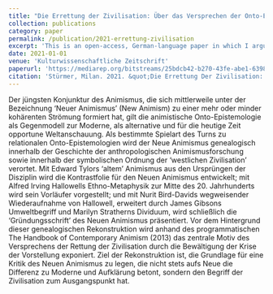 ```yaml
---
title: "Die Errettung der Zivilisation: Über das Versprechen der Onto-Epistemologie des Neuen Animismus"
collection: publications
category: paper
permalink: /publication/2021-errettung-zivilisation
excerpt: 'This is an open-access, German-language paper in which I argue that the promise of the onto-epistemology of New Animism is nothing less but to save civilization.'
date: 2021-01-01
venue: 'Kulturwissenschaftliche Zeitschrift'
paperurl: 'https://mediarep.org/bitstreams/25bdcb42-b270-43fe-abe1-63982a01d459/download'
citation: 'Stürmer, Milan. 2021. &quot;Die Errettung Der Zivilisation: Über Das Versprechen Der Onto-Epistemologie Des Neuen Animismus.&quot; <i>Kulturwissenschaftliche Zeitschrift</i>. 6 (2): 39–56.'
---
```


Der jüngsten Konjunktur des Animismus, die sich mittlerweile unter der Bezeichnung ‘Neuer Animismus’ (New Animism) zu einer mehr oder minder kohärenten Strömung formiert hat, gilt die animistische Onto-Epistemologie als Gegenmodell zur Moderne, als alternative und für die heutige Zeit opportune Weltanschauung. Als bestimmte Spielart des Turns zu relationalen Onto-Epistemologien wird der Neue Animismus genealogisch innerhalb der Geschichte der anthropologischen Animismusforschung sowie innerhalb der symbolischen Ordnung der ‘westlichen Zivilisation’ verortet. Mit Edward Tylors ‘altem’ Animismus aus den Ursprüngen der Disziplin wird die Kontrastfolie für den Neuen Animismus entwickelt; mit Alfred Irving Hallowells Ethno-Metaphysik zur Mitte des 20. Jahrhunderts wird sein Vorläufer vorgestellt; und mit Nurit Bird-Davids wegweisender Wiederaufnahme von Hallowell, erweitert durch James Gibsons Umweltbegriff und Marilyn Stratherns Dividuum, wird schließlich die ‘Gründungsschrift’ des Neuen Animismus präsentiert. Vor dem Hintergrund dieser genealogischen Rekonstruktion wird anhand des programmatischen The Handbook of Contemporary Animism (2013) das zentrale Motiv des Versprechens der Rettung der Zivilisation durch die Bewältigung der Krise der Vorstellung exponiert. Ziel der Rekonstruktion ist, die Grundlage für eine Kritik des Neuen Animismus zu legen, die nicht stets aufs Neue die Differenz zu Moderne und Aufklärung betont, sondern den Begriff der Zivilisation zum Ausgangspunkt hat.
